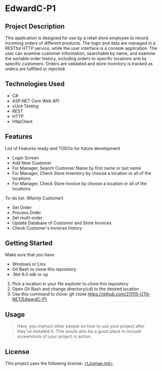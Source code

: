 # EdwardC-P1
## Project Description 
This application is designed for use by a retail store employee to record incoming orders of different products. The logic and data are managed in a RESTful HTTP service, while the user interface is a console application. The user can examine customer information, searchable by name, and examine the sortable order history, including orders to specific locations and by specific customers. Orders are validated and store inventory is tracked as orders are fulfilled or rejected.
## Technologies Used
* C#
* ASP.NET Core Web API
* xUnit Testing
* REST
* HTTP
* HttpClient
## Features
List of Features ready and TODOs for future development
* Login Screen
* Add New Customer
* For Manager, Search Customer Name by first name or last name
* For Manager, Check Store Inventory by choose a location or all of the locations
* For Manager, Check Store Invoice by choose a location or all of the locations

To-do list: (Mainly Customer)
* Set Order
* Process Order
* Set multi-order
* Update Database of Customer and Store Invoices
* Check Customer's Invoices history
## Getting Started
Make sure that you have
* Windows or Linx
* Git Bash to clone this repository
* .Net 6.0 sdk or up

1. Pick a location in your file explorer to clone this repository
2. Open Git Bash and change directory(cd) to the desired location
3. Use this command to clone: git clone https://github.com/211115-UTA-NET/EdwardC-P1

## Usage

> Here, you instruct other people on how to use your project after they’ve installed it. This would also be a good place to include screenshots of your project in action.

## License

This project uses the following license: [<License.md>](<link>).

